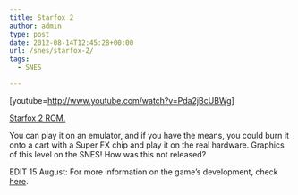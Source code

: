 ```yaml
---
title: Starfox 2
author: admin
type: post
date: 2012-08-14T12:45:28+00:00
url: /snes/starfox-2/
tags:
  - SNES

---
```

[youtube=http://www.youtube.com/watch?v=Pda2jBcUBWg]

[Starfox 2 ROM.][1]

You can play it on an emulator, and if you have the means, you could burn it onto a cart with a Super FX chip and play it on the real hardware. Graphics of this level on the SNES! How was this not released?

EDIT 15 August: For more information on the game&#8217;s development, check [here][2].

 [1]: http://agtp.romhack.net/project.php?id=starfox2
 [2]: http://www.snescentral.com/article.php?id=0077
